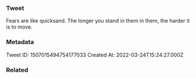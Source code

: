 ### Tweet
Fears are like quicksand. The longer you stand in them in them, the harder it is to move.

### Metadata
Tweet ID: 1507015494754177033
Created At: 2022-03-24T15:24:27.000Z

### Related

